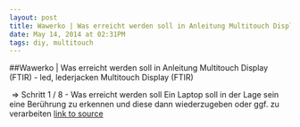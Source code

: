 ```yaml
---
layout: post
title: Wawerko | Was erreicht werden soll in Anleitung Multitouch Display (FTIR) - led, lederjacken
date: May 14, 2014 at 02:31PM
tags: diy, multitouch
---
```

##Wawerko | Was erreicht werden soll in Anleitung Multitouch Display (FTIR) - led, lederjacken
Multitouch Display (FTIR)
  



 ⇒ Schritt 1 / 8 - Was erreicht werden soll
Ein Laptop soll in der Lage sein eine Berührung zu erkennen und diese dann wiederzugeben oder ggf. zu verarbeiten
[link to source](http://ift.tt/1v41OYq) 

